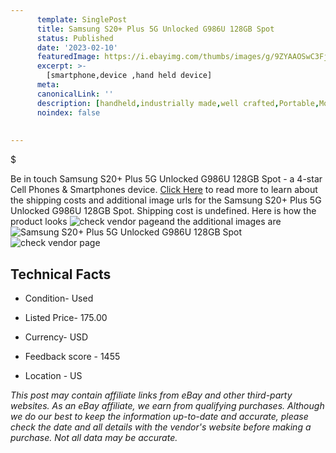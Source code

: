 ```yaml
---
      template: SinglePost
      title: Samsung S20+ Plus 5G Unlocked G986U 128GB Spot
      status: Published
      date: '2023-02-10'
      featuredImage: https://i.ebayimg.com/thumbs/images/g/9ZYAAOSwC3FjRWM2/s-l225.jpg
      excerpt: >-
        [smartphone,device ,hand held device]
      meta:
      canonicalLink: ''
      description: [handheld,industrially made,well crafted,Portable,Mobile,Compact,Convenient,Lightweight,Maneuverable,Man-portable,Miniature,Carriable,Hand-held,Light,Holdable,Transportable,Mobile device,Pocket-sized,On-the-go,Wireless,Cordless,Compact size,Convenient size, smartphone,device ,hand held device]
      noindex: false
        
        
---
```

$

Be in touch Samsung S20+ Plus 5G Unlocked G986U 128GB Spot - a 4-star Cell Phones & Smartphones device. [Click Here](https://www.ebay.com/itm/295269545611?hash=item44bf6fb68b%3Ag%3A9ZYAAOSwC3FjRWM2&amdata=enc%3AAQAHAAAA4P9LWlnq59aPfSb2o8B6gHxru%2FRwtuccbNuPO2WXHnlGl6UHl4pFE3H10Wz4YcddfcDdkCNXnw85odnANiWPQl51iqDPMUvpp7oTBFfOQzx5z8OO5td%2BJql%2B1OF5pLahuYYe2lu9TjcfAyUd6aoascSmuQvkpnFeVjh7MbPTH%2FmtVK%2B5cnFnDvf4Zr3R5gfo59RVJgtXg7Yob9yqRroUzga9nnDHIJ4Ab3nmnLLs1jFdVQx7yk2o4XJqhck1SnJR6IJA6FeWkbS7VeGhe3Bbxnh9y9K6VTt62bahsTSvhQcB&mkevt=1&mkcid=1&mkrid=711-53200-19255-0&campid=%253CePNCampaignId%253E&customid=%253CreferenceId%253E&toolid=10049) to read more to learn about the shipping costs and additional image urls for the Samsung S20+ Plus 5G Unlocked G986U 128GB Spot. Shipping cost is undefined. Here is how the product looks ![check vendor page](https://i.ebayimg.com/thumbs/images/g/9ZYAAOSwC3FjRWM2/s-l225.jpg)and the additional images are![Samsung S20+ Plus 5G Unlocked G986U 128GB Spot](https://i.ebayimg.com/images/g/9ZYAAOSwC3FjRWM2/s-l960.jpg)![check vendor page](https://origin-galleryplus.ebayimg.com/ws/web/295269545611_2_0_1/225x225.jpg,https://origin-galleryplus.ebayimg.com/ws/web/295269545611_3_0_1/225x225.jpg,https://origin-galleryplus.ebayimg.com/ws/web/295269545611_4_0_1/225x225.jpg,https://origin-galleryplus.ebayimg.com/ws/web/295269545611_5_0_1/225x225.jpg)



 ## Technical Facts 



     
      

 - Condition- Used 


      

 - Listed Price- 175.00 


      

 - Currency- USD 


      

 - Feedback score - 1455 


      

 - Location - US 


      
      

 *_This post may contain affiliate links from eBay and other third-party websites. As an eBay affiliate, we earn from qualifying purchases. Although we do our best to keep the information up-to-date and accurate, please check the date and all details with the vendor's website before making a purchase. Not all data may be accurate._*






